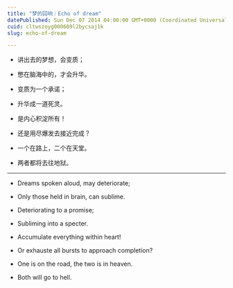 ```yaml
---
title: "梦的回响｜Echo of dream"
datePublished: Sun Dec 07 2014 04:00:00 GMT+0000 (Coordinated Universal Time)
cuid: cltwszoyg000609l2bycsaj1k
slug: echo-of-dream

---
```


* 讲出去的梦想，会变质；
    
* 憋在脑海中的，才会升华。
    
* 变质为一个承诺；
    
* 升华成一道死灵。
    
* 是内心积淀所有！
    
* 还是用尽爆发去接近完成？
    
* 一个在路上，二个在天堂。
    
* 两者都将去往地狱。
    

---

* Dreams spoken aloud, may deteriorate;
    
* Only those held in brain, can sublime.
    
* Deteriorating to a promise;
    
* Subliming into a specter.
    
* Accumulate everything within heart!
    
* Or exhauste all bursts to approach completion?
    
* One is on the road, the two is in heaven.
    
* Both will go to hell.